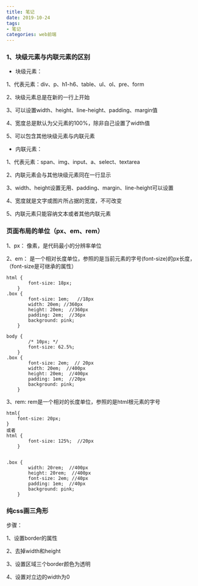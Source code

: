 ```yaml
---
title: 笔记
date: 2019-10-24
tags:
- 笔记
categories: web前端
---
```


### 1、块级元素与内联元素的区别
* 块级元素：

1、代表元素：div、p、h1-h6、table、ul、ol、pre、form

2、块级元素总是在新的一行上开始

3、可以设置width、height、line-height、padding、margin值

4、宽度总是默认为父元素的100%，除非自己设置了width值

5、可以包含其他块级元素与内联元素

* 内联元素：

1、代表元素：span、img、input、a、select、textarea

2、内联元素会与其他块级元素同在一行显示

3、width、height设置无用、padding、margin、line-height可以设置

4、宽度就是文字或图片所占据的宽度，不可改变

5、内联元素只能容纳文本或者其他内联元素

### 页面布局的单位（px、em、rem）
1、px： 像素，是代码最小的分辨率单位

2、em： 是一个相对长度单位，参照的是当前元素的字号(font-size)的px长度，（font-size是可继承的属性）
```
html {
        font-size: 18px;
    }
.box {
        font-size: 1em;   //18px
        width: 20em; //360px
        height: 20em;  //360px
        padding: 2em;  //36px
        background: pink;
    }

```

```
body {
        /* 10px; */
        font-size: 62.5%;
    }
.box {
        font-size: 2em;  // 20px
        width: 20em;  //400px
        height: 20em;  //400px
        padding: 1em;  //20px
        background: pink;
    }
```

3、rem: rem是一个相对的长度单位，参照的是html根元素的字号
```
html{
    font-size: 20px;
}
或者
html {
        font-size: 125%;  //20px
    }


.box {
        width: 20rem;  //400px
        height: 20rem;  //400px
        font-size: 2em; //40px
        padding: 1em;  //40px
        background: pink;
    }
```

### 纯css画三角形
步骤：

1、设置border的属性

2、去掉width和height

3、设置区域三个border颜色为透明

4、设置对立边的width为0